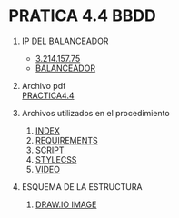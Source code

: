 # PRATICA 4.4 BBDD

1. IP DEL BALANCEADOR
    * [3.214.157.75](http://3.214.157.75)
    * [BALANCEADOR](https://3.214.157.75/balancer-manager)

2. Archivo pdf  
    [PRACTICA4.4](BDruizcrespoalejandro-PR4.4.pdf)

3. Archivos utilizados en el procedimiento 
   1. [INDEX](index.html)
   2. [REQUIREMENTS](requirements.md)
   3. [SCRIPT](script.js)
   4. [STYLECSS](style.css)
   5. [VIDEO](https://www.youtube.com/watch?v=CCfuASU73Jo)

4. ESQUEMA DE LA ESTRUCTURA 
   1. [DRAW.IO IMAGE](ESQEUMA1.png)
